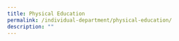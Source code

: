 ```yaml
---
title: Physical Education
permalink: /individual-department/physical-education/
description: ""
---
```

